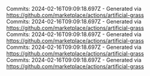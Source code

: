 Commits: 2024-02-16T09:09:18.697Z - Generated via https://github.com/marketplace/actions/artificial-grass
<br>
Commits: 2024-02-16T09:09:18.697Z - Generated via https://github.com/marketplace/actions/artificial-grass
<br>
Commits: 2024-02-16T09:09:18.697Z - Generated via https://github.com/marketplace/actions/artificial-grass
<br>
Commits: 2024-02-16T09:09:18.697Z - Generated via https://github.com/marketplace/actions/artificial-grass
<br>
Commits: 2024-02-16T09:09:18.697Z - Generated via https://github.com/marketplace/actions/artificial-grass
<br>

